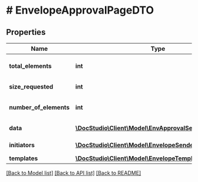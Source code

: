 # # EnvelopeApprovalPageDTO

## Properties

Name | Type | Description | Notes
------------ | ------------- | ------------- | -------------
**total_elements** | **int** | Total elements by request | [optional]
**size_requested** | **int** | Requested size | [optional]
**number_of_elements** | **int** | Fetched records count | [optional]
**data** | [**\DocStudio\Client\Model\EnvApprovalSearchResultDTO[]**](EnvApprovalSearchResultDTO.md) | Data records | [optional]
**initiators** | [**\DocStudio\Client\Model\EnvelopeSenderDTO[]**](EnvelopeSenderDTO.md) | Approval initiators | [optional]
**templates** | [**\DocStudio\Client\Model\EnvelopeTemplateInfoDTO[]**](EnvelopeTemplateInfoDTO.md) | Templates | [optional]

[[Back to Model list]](../../README.md#models) [[Back to API list]](../../README.md#endpoints) [[Back to README]](../../README.md)
